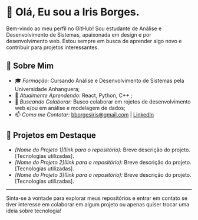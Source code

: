 # 👋 Olá, Eu sou a Iris Borges. 
Bem-vindo ao meu perfil no GitHub! Sou estudante de Análise e Desenvolvimento de Sistemas, apaixonada em design e por desenvolvimento web. Estou sempre em busca de aprender algo novo e contribuir para projetos interessantes.

## 🚀 Sobre Mim

- 🎓 *Formação:* Cursando Análise e Desenvolvimento de Sistemas pela Universidade Anhanguera;
- 🌱 *Atualmente Aprendendo:* React, Python, C++ ;
- 🤝 *Buscando Colaborar:* Busco colaborar em rojetos de desenvolvimento web e/ou em análise e modelagem de dados;
- 📫 *Como me Contatar:*  bborgesiris@gmail.com | [LinkedIn](https://www.linkedin.com/in/seu-nome)

## 🌟 Projetos em Destaque

- *[Nome do Projeto 1](link para o repositório):* Breve descrição do projeto. [Tecnologias utilizadas].
- *[Nome do Projeto 2](link para o repositório):* Breve descrição do projeto. [Tecnologias utilizadas].
- *[Nome do Projeto 3](link para o repositório):* Breve descrição do projeto. [Tecnologias utilizadas].

---

Sinta-se à vontade para explorar meus repositórios e entrar em contato se tiver interesse em colaborar em algum projeto ou apenas quiser trocar uma ideia sobre tecnologia!
